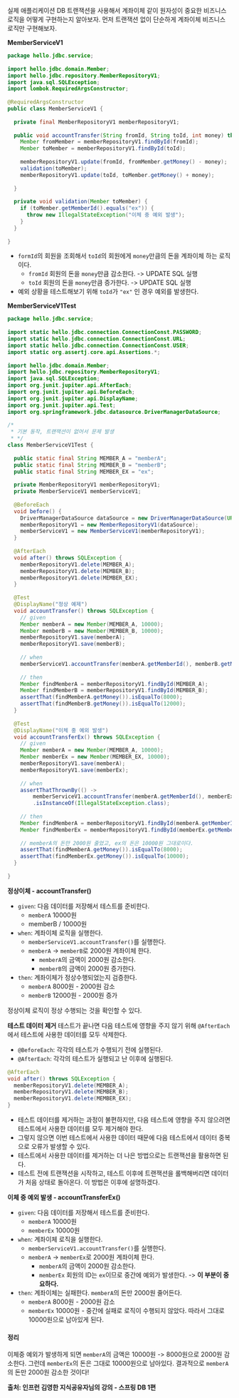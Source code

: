 실제 애플리케이션 DB 트랜잭션을 사용해서 계좌이체 같이 원자성이 중요한 비즈니스 로직을 어떻게 구현하는지 알아보자.
먼저 트랜잭션 없이 단순하게 계좌이체 비즈니스 로직만 구현해보자.

**MemberServiceV1**
```java
package hello.jdbc.service;  
  
import hello.jdbc.domain.Member;  
import hello.jdbc.repository.MemberRepositoryV1;  
import java.sql.SQLException;  
import lombok.RequiredArgsConstructor;  
  
@RequiredArgsConstructor  
public class MemberServiceV1 {  
  
  private final MemberRepositoryV1 memberRepositoryV1;  
  
  public void accountTransfer(String fromId, String toId, int money) throws SQLException {  
    Member fromMember = memberRepositoryV1.findById(fromId);  
    Member toMember = memberRepositoryV1.findById(toId);  
  
    memberRepositoryV1.update(fromId, fromMember.getMoney() - money);  
    validation(toMember);  
    memberRepositoryV1.update(toId, toMember.getMoney() + money);  
  
  }  
  
  private void validation(Member toMember) {  
    if (toMember.getMemberId().equals("ex")) {  
      throw new IllegalStateException("이체 중 예외 발생");  
    }  
  }  
  
}
```

- `formId`의 회원을 조회해서 `toId`의 회원에게 `money`만큼의 돈을 계좌이체 하는 로직이다.
	- `fromId` 회원의 돈을 `money`만큼 감소한다. -> UPDATE SQL 실행
	- `toId` 회원의 돈을 `money`만큼 증가한다. -> UPDATE SQL 실행
- 예외 상황을 테스트해보기 위해 `toId`가 `"ex"` 인 경우 예외를 발생한다.

**MemberServiceV1Test**
```java
package hello.jdbc.service;  
  
import static hello.jdbc.connection.ConnectionConst.PASSWORD;  
import static hello.jdbc.connection.ConnectionConst.URL;  
import static hello.jdbc.connection.ConnectionConst.USER;  
import static org.assertj.core.api.Assertions.*;  
  
import hello.jdbc.domain.Member;  
import hello.jdbc.repository.MemberRepositoryV1;  
import java.sql.SQLException;  
import org.junit.jupiter.api.AfterEach;  
import org.junit.jupiter.api.BeforeEach;  
import org.junit.jupiter.api.DisplayName;  
import org.junit.jupiter.api.Test;  
import org.springframework.jdbc.datasource.DriverManagerDataSource;  
  
/*  
 * 기본 동작, 트랜잭션이 없어서 문제 발생
 * */
class MemberServiceV1Test {  
  
  public static final String MEMBER_A = "memberA";  
  public static final String MEMBER_B = "memberB";  
  public static final String MEMBER_EX = "ex";  
  
  private MemberRepositoryV1 memberRepositoryV1;  
  private MemberServiceV1 memberServiceV1;  
  
  @BeforeEach  
  void before() {  
    DriverManagerDataSource dataSource = new DriverManagerDataSource(URL, USER, PASSWORD);  
    memberRepositoryV1 = new MemberRepositoryV1(dataSource);  
    memberServiceV1 = new MemberServiceV1(memberRepositoryV1);  
  }  
  
  @AfterEach  
  void after() throws SQLException {  
    memberRepositoryV1.delete(MEMBER_A);  
    memberRepositoryV1.delete(MEMBER_B);  
    memberRepositoryV1.delete(MEMBER_EX);  
  }  
  
  @Test  
  @DisplayName("정상 예제")  
  void accountTransfer() throws SQLException {  
    // given  
    Member memberA = new Member(MEMBER_A, 10000);  
    Member memberB = new Member(MEMBER_B, 10000);  
    memberRepositoryV1.save(memberA);  
    memberRepositoryV1.save(memberB);  
  
    // when  
    memberServiceV1.accountTransfer(memberA.getMemberId(), memberB.getMemberId(), 2000);  
  
    // then  
    Member findMemberA = memberRepositoryV1.findById(MEMBER_A);  
    Member findMemberB = memberRepositoryV1.findById(MEMBER_B);  
    assertThat(findMemberA.getMoney()).isEqualTo(8000);  
    assertThat(findMemberB.getMoney()).isEqualTo(12000);  
  }  
  
  @Test  
  @DisplayName("이체 중 예외 발생")  
  void accountTransferEx() throws SQLException {  
    // given  
    Member memberA = new Member(MEMBER_A, 10000);  
    Member memberEx = new Member(MEMBER_EX, 10000);  
    memberRepositoryV1.save(memberA);  
    memberRepositoryV1.save(memberEx);  
  
    // when  
    assertThatThrownBy(() ->  
        memberServiceV1.accountTransfer(memberA.getMemberId(), memberEx.getMemberId(), 2000))  
        .isInstanceOf(IllegalStateException.class);  
  
    // then  
    Member findMemberA = memberRepositoryV1.findById(memberA.getMemberId());  
    Member findMemberEx = memberRepositoryV1.findById(memberEx.getMemberId());  
  
    // memberA의 돈만 2000원 줄었고, ex의 돈은 10000원 그대로이다.  
    assertThat(findMemberA.getMoney()).isEqualTo(8000);  
    assertThat(findMemberEx.getMoney()).isEqualTo(10000);  
  }  
  
}
```

**정상이체 - accountTransfer()**
- `given`: 다음 데이터를 저장해서 테스트를 준비한다.
	- `memberA` 10000원
	- memberB / 10000원
- `when`: 계좌이체 로직을 실행한다.
	- `memberServiceV1.accountTransfer()`를 실행한다.
	- `memberA` -> `memberB`로 2000원 계좌이체 한다.
		- `memberA`의 금액이 2000원 감소한다.
		- `memberB`의 금액이 2000원 증가한다.
- `then`: 계좌이체가 정상수행되었는지 검증한다.
	- `memberA` 8000원 - 2000원 감소
	- `memberB` 12000원 - 2000원 증가

정상이체 로직이 정상 수행되는 것을 확인할 수 있다.

**테스트 데이터 제거**
테스트가 끝나면 다음 테스트에 영향을 주지 않기 위해 `@AfterEach`에서 테스트에 사용한 데이터를 모두 삭제한다.
- `@BeforeEach`: 각각의 테스트가 수행되기 전에 실행된다.
- `@AfterEach`: 각각의 테스트가 실행되고 난 이후에 실행된다.

```java
@AfterEach  
void after() throws SQLException {  
  memberRepositoryV1.delete(MEMBER_A);  
  memberRepositoryV1.delete(MEMBER_B);  
  memberRepositoryV1.delete(MEMBER_EX);  
}
```
- 테스트 데이터를 제거하는 과정이 불편하지만, 다음 테스트에 영향을 주지 않으려면 테스트에서 사용한 데이터를 모두 제거해야 한다.
- 그렇지 않으면 이번 테스트에서 사용한 데이터 때문에 다음 테스트에서 데이터 중복으로 오류가 발생할 수 있다.  
- 테스트에서 사용한 데이터를 제거하는 더 나은 방법으로는 트랜잭션을 활용하면 된다.
- 테스트 전에 트랜잭션을 시작하고, 테스트 이후에 트랜잭션을 롤백해버리면 데이터가 처음 상태로 돌아온다. 이 방법은 이후에 설명하겠다.

**이체 중 예외 발생 - accountTransferEx()**
- `given`: 다음 데이터를 저장해서 테스트를 준비한다.
	- `memberA` 10000원
	- `memberEx` 10000원  
- `when`: 계좌이체 로직을 실행한다.
	- `memberServiceV1.accountTransfer()`를 실행한다.
	- `memberA` -> `memberEx`로 2000원 계좌이체 한다.  
		- `memberA`의 금액이 2000원 감소한다.  
		- `memberEx` 회원의 ID는 `ex`이므로 중간에 예외가 발생한다. -> **이 부분이 중요하다.**
- `then`: 계좌이체는 실패한다. `memberA`의 돈만 2000원 줄어든다.  
	- `memberA` 8000원 - 2000원 감소  
	- `memberEx` 10000원 - 중간에 실패로 로직이 수행되지 않았다. 따라서 그대로 10000원으로 남아있게 된다.

#### 정리
이체중 예외가 발생하게 되면 `memberA`의 금액은 10000원 -> 8000원으로 2000원 감소한다.
그런데 `memberEx`의 돈은 그대로 10000원으로 남아있다.
결과적으로 `memberA`의 돈만 2000원 감소한 것이다!

__출처: 인프런 김영한 지식공유자님의 강의 - 스프링 DB 1편__

